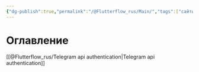 ```yaml
---
{"dg-publish":true,"permalink":"/@Flutterflow_rus/Main/","tags":["сайты","gardenEntry"],"created":"2024-10-21T11:51:57.475-03:00","updated":"2024-10-22T15:13:40.195-03:00"}
---
```


# Оглавление

[[@Flutterflow_rus/Telegram api authentication\|Telegram api authentication]]
